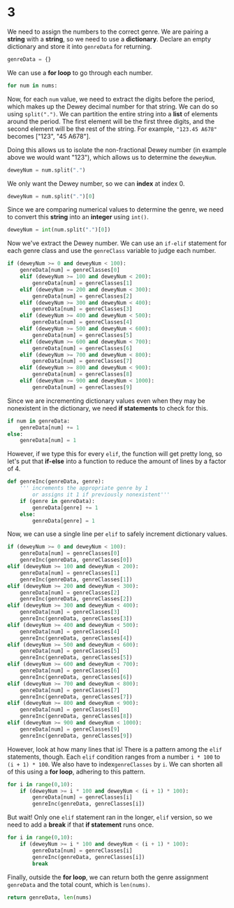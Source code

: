 # 3

We need to assign the numbers to the correct genre. We are pairing a **string** with a **string**, so we need to use a **dictionary**. Declare an empty dictionary and store it into `genreData` for returning.

```python
genreData = {}
```

We can use a **for loop** to go through each number.

```python
for num in nums:
```

Now, for each `num` value, we need to extract the digits before the period, which makes up the Dewey decimal number for that string. We can do so using `split(".")`. We can partition the entire string into a **list** of elements around the period. The first element will be the first three digits, and the second element will be the rest of the string. For example, `"123.45 A678"` becomes \["123", "45 A678"\].

Doing this allows us to isolate the non-fractional Dewey number \(in example above we would want "123"\), which allows us to determine the `deweyNum`.

```python
deweyNum = num.split(".")
```

We only want the Dewey number, so we can **index** at index 0.

```python
deweyNum = num.split(".")[0]
```

Since we are comparing numerical values to determine the genre, we need to convert this **string** into an **integer** using `int()`.

```python
deweyNum = int(num.split(".")[0])
```

Now we've extract the Dewey number. We can use an `if-elif` statement for each genre class and use the `genreClass` variable to judge each number.

```python
if (deweyNum >= 0 and deweyNum < 100):
    genreData[num] = genreClasses[0]
    elif (deweyNum >= 100 and deweyNum < 200):
        genreData[num] = genreClasses[1]
    elif (deweyNum >= 200 and deweyNum < 300):
        genreData[num] = genreClasses[2]
    elif (deweyNum >= 300 and deweyNum < 400):
        genreData[num] = genreClasses[3]
    elif (deweyNum >= 400 and deweyNum < 500):
        genreData[num] = genreClasses[4]
    elif (deweyNum >= 500 and deweyNum < 600):
        genreData[num] = genreClasses[5]
    elif (deweyNum >= 600 and deweyNum < 700):
        genreData[num] = genreClasses[6]
    elif (deweyNum >= 700 and deweyNum < 800):
        genreData[num] = genreClasses[7]
    elif (deweyNum >= 800 and deweyNum < 900):
        genreData[num] = genreClasses[8]
    elif (deweyNum >= 900 and deweyNum < 1000):
        genreData[num] = genreClasses[9]
```

Since we are incrementing dictionary values even when they may be nonexistent in the dictionary, we need **if statements** to check for this.

```python
if num in genreData:
    genreData[num] += 1
else:
    genreData[num] = 1
```

However, if we type this for every `elif`, the function will get pretty long, so let's put that **if-else** into a function to reduce the amount of lines by a factor of 4.

```python
def genreInc(genreData, genre):
    ''' increments the appropriate genre by 1
        or assigns it 1 if previously nonexistent'''
    if (genre in genreData):
        genreData[genre] += 1
    else:
        genreData[genre] = 1
```

Now, we can use a single line per `elif` to safely increment dictionary values.

```python
if (deweyNum >= 0 and deweyNum < 100):
    genreData[num] = genreClasses[0]
    genreInc(genreData, genreClasses[0])
elif (deweyNum >= 100 and deweyNum < 200):
    genreData[num] = genreClasses[1]
    genreInc(genreData, genreClasses[1])
elif (deweyNum >= 200 and deweyNum < 300):
    genreData[num] = genreClasses[2]
    genreInc(genreData, genreClasses[2])
elif (deweyNum >= 300 and deweyNum < 400):
    genreData[num] = genreClasses[3]
    genreInc(genreData, genreClasses[3])
elif (deweyNum >= 400 and deweyNum < 500):
    genreData[num] = genreClasses[4]
    genreInc(genreData, genreClasses[4])
elif (deweyNum >= 500 and deweyNum < 600):
    genreData[num] = genreClasses[5]
    genreInc(genreData, genreClasses[5])
elif (deweyNum >= 600 and deweyNum < 700):
    genreData[num] = genreClasses[6]
    genreInc(genreData, genreClasses[6])
elif (deweyNum >= 700 and deweyNum < 800):
    genreData[num] = genreClasses[7]
    genreInc(genreData, genreClasses[7])
elif (deweyNum >= 800 and deweyNum < 900):
    genreData[num] = genreClasses[8]
    genreInc(genreData, genreClasses[8])
elif (deweyNum >= 900 and deweyNum < 1000):
    genreData[num] = genreClasses[9]
    genreInc(genreData, genreClasses[9])
```

However, look at how many lines that is! There is a pattern among the `elif` statements, though. Each `elif` condition ranges from a number `i * 100` to `(i + 1) * 100`. We also have to index`genreClasses` by `i`. We can shorten all of this using a **for loop**, adhering to this pattern.

```python
for i in range(0,10):
    if (deweyNum >= i * 100 and deweyNum < (i + 1) * 100):
        genreData[num] = genreClasses[i]
        genreInc(genreData, genreClasses[i])
```

But wait! Only one `elif` statement ran in the longer, `elif` version, so we need to add a **break** if that **if statement** runs once.

```python
for i in range(0,10):
    if (deweyNum >= i * 100 and deweyNum < (i + 1) * 100):
        genreData[num] = genreClasses[i]
        genreInc(genreData, genreClasses[i])
        break
```

Finally, outside the **for loop**, we can return both the genre assignment `genreData` and the total count, which is `len(nums)`.

```python
return genreData, len(nums)
```

